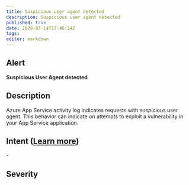 ```yaml
---
title: Suspicious user agent detected
description: Suspicious user agent detected
published: true
date: 2020-07-14T17:46:14Z
tags:
editor: markdown
---
```


## Alert
**Suspicious User Agent detected**

## Description
Azure App Service activity log indicates requests with suspicious user agent. This behavior can indicate on attempts to exploit a vulnerability in your App Service application.

## Intent ([Learn more](/public/security/alerts/intentions.md))
\-

## Severity





